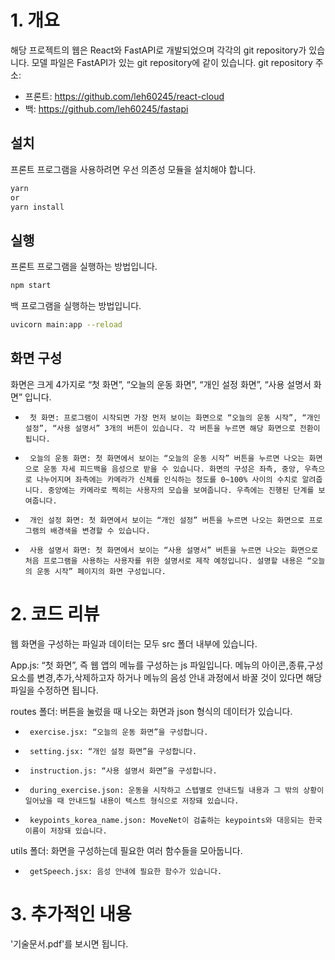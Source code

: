 # 1. 개요

해당 프로젝트의 웹은 React와 FastAPI로 개발되었으며 각각의 git repository가 있습니다. 모델 파일은 FastAPI가 있는 git repository에 같이 있습니다.
git repository 주소:

- 프론트: https://github.com/leh60245/react-cloud
- 백: https://github.com/leh60245/fastapi

## 설치

프론트 프로그램을 사용하려면 우선 의존성 모듈을 설치해야 합니다.

```bash
yarn
or
yarn install
```

## 실행

프론트 프로그램을 실행하는 방법입니다.

```bash
npm start
```

백 프로그램을 실행하는 방법입니다.

```bash
uvicorn main:app --reload
```

## 화면 구성

화면은 크게 4가지로 “첫 화면”, “오늘의 운동 화면”, “개인 설정 화면”, “사용 설명서 화면” 입니다.

-      첫 화면: 프로그램이 시작되면 가장 먼저 보이는 화면으로 “오늘의 운동 시작”, “개인 설정”, “사용 설명서” 3개의 버튼이 있습니다. 각 버튼을 누르면 해당 화면으로 전환이 됩니다.
-      오늘의 운동 화면: 첫 화면에서 보이는 “오늘의 운동 시작” 버튼을 누르면 나오는 화면으로 운동 자세 피드백을 음성으로 받을 수 있습니다. 화면의 구성은 좌측, 중앙, 우측으로 나누어지며 좌측에는 카메라가 신체를 인식하는 정도를 0~100% 사이의 수치로 알려줍니다. 중앙에는 카메라로 찍히는 사용자의 모습을 보여줍니다. 우측에는 진행된 단계를 보여줍니다.
-      개인 설정 화면: 첫 화면에서 보이는 “개인 설정” 버튼을 누르면 나오는 화면으로 프로그램의 배경색을 변경할 수 있습니다.
-      사용 설명서 화면: 첫 화면에서 보이는 “사용 설명서” 버튼을 누르면 나오는 화면으로 처음 프로그램을 사용하는 사용자를 위한 설명서로 제작 예정입니다. 설명할 내용은 “오늘의 운동 시작” 페이지의 화면 구성입니다.

# 2. 코드 리뷰
웹 화면을 구성하는 파일과 데이터는 모두 src 폴더 내부에 있습니다.

App.js: “첫 화면”, 즉 웹 앱의 메뉴를 구성하는  js 파일입니다. 메뉴의 아이콘,종류,구성 요소를 변경,추가,삭제하고자 하거나 메뉴의 음성 안내 과정에서 바꿀 것이 있다면 해당 파일을 수정하면 됩니다.

routes 폴더: 버튼을 눌렀을 때 나오는 화면과 json 형식의 데이터가 있습니다.
-      exercise.jsx: “오늘의 운동 화면”을 구성합니다.
-      setting.jsx: “개인 설정 화면”을 구성합니다.
-      instruction.js: “사용 설명서 화면”을 구성합니다.
-      during_exercise.json: 운동을 시작하고 스텝별로 안내드릴 내용과 그 밖의 상황이 일어났을 때 안내드릴 내용이 텍스트 형식으로 저장돼 있습니다.
-      keypoints_korea_name.json: MoveNet이 검출하는 keypoints와 대응되는 한국 이름이 저장돼 있습니다.

utils 폴더: 화면을 구성하는데 필요한 여러 함수들을 모아둡니다.
-      getSpeech.jsx: 음성 안내에 필요한 함수가 있습니다.

# 3. 추가적인 내용
'기술문서.pdf'를 보시면 됩니다.